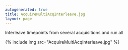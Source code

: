 ```yaml
---
autogenerated: true
title: AcquireMultiAcqInterleave.jpg
layout: page
---
```


Interleave timepoints from several acquisitions and run all

{% include img src="AcquireMultiAcqInterleave.jpg" %}

